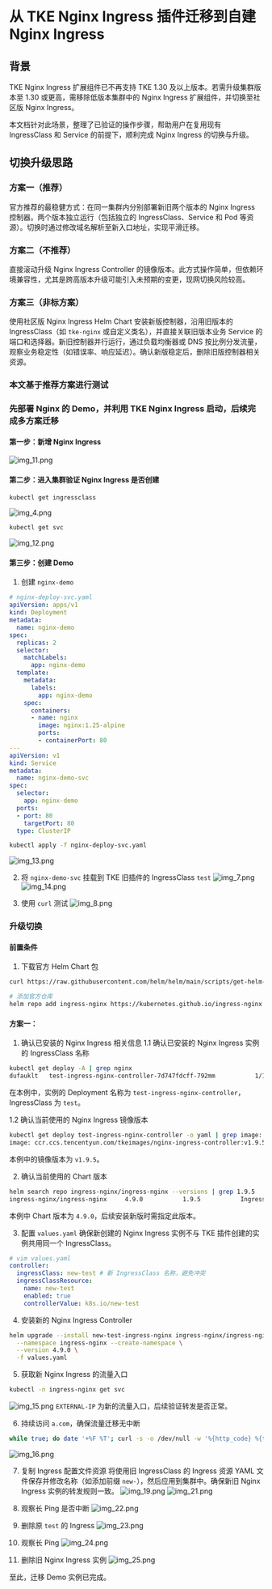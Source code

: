# 从 TKE Nginx Ingress 插件迁移到自建 Nginx Ingress

## 背景
TKE Nginx Ingress 扩展组件已不再支持 TKE 1.30 及以上版本。若需升级集群版本至 1.30 或更高，需移除低版本集群中的 Nginx Ingress 扩展组件，并切换至社区版 Nginx Ingress。

本文档针对此场景，整理了已验证的操作步骤，帮助用户在复用现有 IngressClass 和 Service 的前提下，顺利完成 Nginx Ingress 的切换与升级。

## 切换升级思路

### 方案一（推荐）
官方推荐的最稳健方式：在同一集群内分别部署新旧两个版本的 Nginx Ingress 控制器。两个版本独立运行（包括独立的 IngressClass、Service 和 Pod 等资源）。切换时通过修改域名解析至新入口地址，实现平滑迁移。

### 方案二（不推荐）
直接滚动升级 Nginx Ingress Controller 的镜像版本。此方式操作简单，但依赖环境兼容性，尤其是跨高版本升级可能引入未预期的变更，现网切换风险较高。

### 方案三（非标方案）
使用社区版 Nginx Ingress Helm Chart 安装新版控制器，沿用旧版本的 IngressClass（如 `tke-nginx` 或自定义类名），并直接关联旧版本业务 Service 的端口和选择器。新旧控制器并行运行，通过负载均衡器或 DNS 按比例分发流量，观察业务稳定性（如错误率、响应延迟）。确认新版稳定后，删除旧版控制器相关资源。

### 本文基于推荐方案进行测试

### 先部署 Nginx 的 Demo，并利用 TKE Nginx Ingress 启动，后续完成多方案迁移

#### 第一步：新增 Nginx Ingress
![img_11.png](images/img_11.png)

#### 第二步：进入集群验证 Nginx Ingress 是否创建
```bash
kubectl get ingressclass
```
![img_4.png](images/img_4.png)

```bash
kubectl get svc
```
![img_12.png](images/img_12.png)

#### 第三步：创建 Demo

1. 创建 `nginx-demo`
```yaml
# nginx-deploy-svc.yaml
apiVersion: apps/v1
kind: Deployment
metadata:
  name: nginx-demo
spec:
  replicas: 2
  selector:
    matchLabels:
      app: nginx-demo
  template:
    metadata:
      labels:
        app: nginx-demo
    spec:
      containers:
      - name: nginx
        image: nginx:1.25-alpine
        ports:
        - containerPort: 80
---
apiVersion: v1
kind: Service
metadata:
  name: nginx-demo-svc
spec:
  selector:
    app: nginx-demo
  ports:
  - port: 80
    targetPort: 80
  type: ClusterIP
```

```bash
kubectl apply -f nginx-deploy-svc.yaml
```
![img_13.png](images/img_13.png)

2. 将 `nginx-demo-svc` 挂载到 TKE 旧插件的 IngressClass `test`
![img_7.png](images/img_7.png)
![img_14.png](images/img_14.png)

3. 使用 `curl` 测试
![img_8.png](images/img_8.png)

### 升级切换

#### 前置条件
1. 下载官方 Helm Chart 包
```bash
curl https://raw.githubusercontent.com/helm/helm/main/scripts/get-helm-3 | bash
```

```bash
# 添加官方仓库
helm repo add ingress-nginx https://kubernetes.github.io/ingress-nginx
```

#### 方案一：
1. 确认已安装的 Nginx Ingress 相关信息
   1.1 确认已安装的 Nginx Ingress 实例的 IngressClass 名称
```bash
kubectl get deploy -A | grep nginx
dufauklt   test-ingress-nginx-controller-7d747fdcff-792mm           1/1     Running   0               82m
```
在本例中，实例的 Deployment 名称为 `test-ingress-nginx-controller`，IngressClass 为 `test`。

   1.2 确认当前使用的 Nginx Ingress 镜像版本
```bash
kubectl get deploy test-ingress-nginx-controller -o yaml | grep image:
image: ccr.ccs.tencentyun.com/tkeimages/nginx-ingress-controller:v1.9.5
```
本例中的镜像版本为 `v1.9.5`。

2. 确认当前使用的 Chart 版本
```bash
helm search repo ingress-nginx/ingress-nginx --versions | grep 1.9.5
ingress-nginx/ingress-nginx     4.9.0           1.9.5           Ingress controller for Kubernetes using NGINX a...
```
本例中 Chart 版本为 `4.9.0`，后续安装新版时需指定此版本。

3. 配置 `values.yaml`
确保新创建的 Nginx Ingress 实例不与 TKE 插件创建的实例共用同一个 IngressClass。
```yaml
# vim values.yaml
controller:
  ingressClass: new-test # 新 IngressClass 名称，避免冲突
  ingressClassResource:
    name: new-test
    enabled: true
    controllerValue: k8s.io/new-test
```

4. 安装新的 Nginx Ingress Controller
```bash
helm upgrade --install new-test-ingress-nginx ingress-nginx/ingress-nginx \
  --namespace ingress-nginx --create-namespace \
  --version 4.9.0 \
  -f values.yaml
```

5. 获取新 Nginx Ingress 的流量入口
```bash
kubectl -n ingress-nginx get svc
```
![img_15.png](images/img_15.png)
`EXTERNAL-IP` 为新的流量入口，后续验证转发是否正常。

6. 持续访问 `a.com`，确保流量迁移无中断
```bash
while true; do date '+%F %T'; curl -s -o /dev/null -w '%{http_code} %{time_total}\n' a.com; sleep 1; done
```
![img_16.png](images/img_16.png)

7. 复制 Ingress 配置文件资源
将使用旧 IngressClass 的 Ingress 资源 YAML 文件保存并修改名称（如添加前缀 `new-`），然后应用到集群中。确保新旧 Nginx Ingress 实例的转发规则一致。
![img_19.png](images/img_19.png)
![img_21.png](images/img_21.png)

8. 观察长 Ping 是否中断
![img_22.png](images/img_22.png)

9. 删除原 `test` 的 Ingress
![img_23.png](images/img_23.png)

10. 观察长 Ping
![img_24.png](images/img_24.png)

11. 删除旧 Nginx Ingress 实例
![img_25.png](images/img_25.png)

至此，迁移 Demo 实例已完成。